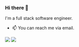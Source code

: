 ### Hi there 👋

I'm a full stack software engineer.

- 📫 You can reach me via email.

<img align="center" src="https://github-readme-stats.vercel.app/api?username=razonyang&show_icons=true&theme=merko" />
<img align="center" src="https://github-readme-stats.vercel.app/api/top-langs/?username=razonyang&show_icons=true&theme=merko" />
